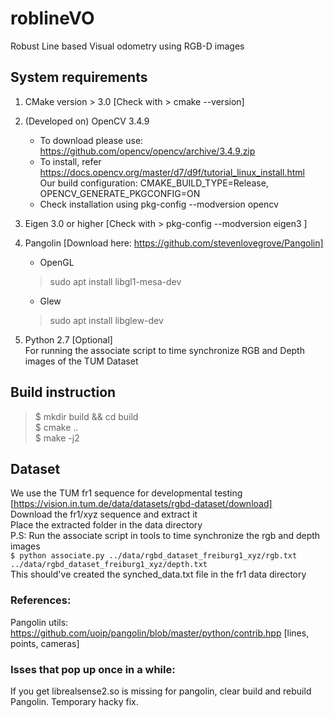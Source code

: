 # roblineVO
Robust Line based Visual odometry using RGB-D images

## System requirements
1. CMake version > 3.0 [Check with > cmake --version]

2. (Developed on) OpenCV 3.4.9
    + To download please use: https://github.com/opencv/opencv/archive/3.4.9.zip   
    + To install, refer https://docs.opencv.org/master/d7/d9f/tutorial_linux_install.html   
        Our build configuration: CMAKE_BUILD_TYPE=Release, OPENCV_GENERATE_PKGCONFIG=ON  
    + Check installation using pkg-config --modversion opencv  

3. Eigen 3.0 or higher [Check with > pkg-config --modversion eigen3 ]  

4. Pangolin [Download here: https://github.com/stevenlovegrove/Pangolin]  
    + OpenGL  
    > sudo apt install libgl1-mesa-dev  
    + Glew  
    > sudo apt install libglew-dev  

5. Python 2.7 [Optional]  
    For running the associate script to time synchronize RGB and Depth images of the TUM Dataset

## Build instruction
> $ mkdir build && cd build  
> $ cmake ..  
> $ make -j2  

## Dataset
We use the TUM fr1 sequence for developmental testing [https://vision.in.tum.de/data/datasets/rgbd-dataset/download]  
Download the fr1/xyz sequence and extract it  
Place the extracted folder in the data directory  
P.S: Run the associate script in tools to time synchronize the rgb and depth images  
`$ python associate.py ../data/rgbd_dataset_freiburg1_xyz/rgb.txt ../data/rgbd_dataset_freiburg1_xyz/depth.txt`  
This should've created the synched_data.txt file in the fr1 data directory

### References:
Pangolin utils: https://github.com/uoip/pangolin/blob/master/python/contrib.hpp [lines, points, cameras]

### Isses that pop up once in a while:
If you get librealsense2.so is missing for pangolin, clear build and rebuild Pangolin. Temporary hacky fix.
